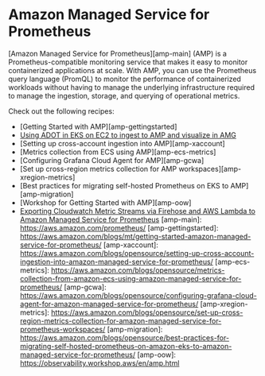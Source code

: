 # Amazon Managed Service for Prometheus

[Amazon Managed Service for Prometheus][amp-main] (AMP) is a Prometheus-compatible
monitoring service that makes it easy to monitor containerized applications at scale. 
With AMP, you can use the Prometheus query language (PromQL) to monitor the
performance of containerized workloads without having to manage the underlying 
infrastructure required to manage the ingestion, storage, and querying of operational
metrics.

Check out the following recipes:

- [Getting Started with AMP][amp-gettingstarted]
- [Using ADOT in EKS on EC2 to ingest to AMP and visualize in AMG](recipes/ec2-eks-metrics-go-adot-ampamg.md)
- [Setting up cross-account ingestion into AMP][amp-xaccount]
- [Metrics collection from ECS using AMP][amp-ecs-metrics]
- [Configuring Grafana Cloud Agent for AMP][amp-gcwa]
- [Set up cross-region metrics collection for AMP workspaces][amp-xregion-metrics]
- [Best practices for migrating self-hosted Prometheus on EKS to AMP][amp-migration]
- [Workshop for Getting Started with AMP][amp-oow]
- [Exporting Cloudwatch Metric Streams via Firehose and AWS Lambda to Amazon Managed Service for Prometheus](recipes/lambda-cw-metrics-go-amp.md)
[amp-main]: https://aws.amazon.com/prometheus/
[amp-gettingstarted]: https://aws.amazon.com/blogs/mt/getting-started-amazon-managed-service-for-prometheus/
[amp-xaccount]: https://aws.amazon.com/blogs/opensource/setting-up-cross-account-ingestion-into-amazon-managed-service-for-prometheus/
[amp-ecs-metrics]: https://aws.amazon.com/blogs/opensource/metrics-collection-from-amazon-ecs-using-amazon-managed-service-for-prometheus/
[amp-gcwa]: https://aws.amazon.com/blogs/opensource/configuring-grafana-cloud-agent-for-amazon-managed-service-for-prometheus/
[amp-xregion-metrics]: https://aws.amazon.com/blogs/opensource/set-up-cross-region-metrics-collection-for-amazon-managed-service-for-prometheus-workspaces/
[amp-migration]: https://aws.amazon.com/blogs/opensource/best-practices-for-migrating-self-hosted-prometheus-on-amazon-eks-to-amazon-managed-service-for-prometheus/
[amp-oow]: https://observability.workshop.aws/en/amp.html
